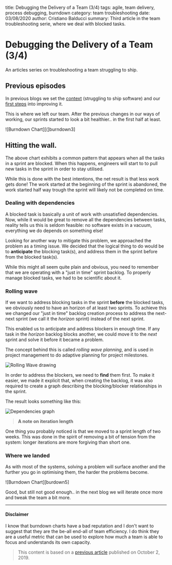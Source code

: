 title: Debugging the Delivery of a Team (3/4)
tags: agile, team delivery, process debugging, burndown
category: team troubleshooting
date: 03/08/2020
author: Cristiano Balducci
summary: Third article in the team troubleshooting serie, where we deal with blocked tasks.

# Debugging the Delivery of a Team (3/4)
An articles series on troubleshooting a team struggling to ship.

## Previous episodes
In previous blogs we set the [context](https://something.to-rea.de/debugging-the-delivery-of-a-team-14.html)  (struggling to ship software) and our [first steps](https://something.to-rea.de/debugging-the-delivery-of-a-team-24.html) into improving it.

This is where we left our team. After the previous changes in our ways of working, our sprints started to look a bit healthier.. in the first half at least.

![Burndown Chart][(]burndown3]

## Hitting the wall.

The above chart exhibits a common pattern that appears when all the tasks in a sprint are blocked. When this happens, engineers will start to to pull new tasks in the sprint in order to stay utilised. 

While this is done with the best intentions, the net result is that less work gets done! 
The work started at the beginning of the sprint is abandoned, the work started half way trough the sprint will likely not be completed on time.

### Dealing with dependencies

A blocked task is basically a unit of work with unsatisfied dependencies. Now, while it would be great to remove all the dependencies between tasks, reality tells us this is seldom feasible: no software exists in a vacuum, everything we do depends on something else!

Looking for another way to mitigate this problem, we approached the problem as a timing issue. We decided that the logical thing to do would be to **anticipate** the blocking task(s), and address them in the sprint before from the blocked task(s). 

While this might all seem quite plain and obvious, you need to remember that we are operating with a "just in time" sprint backlog. To properly manage blocked tasks, we had to be scientific about it.

### Rolling wave 

If we want to address blocking tasks in the sprint **before** the blocked tasks, we obviously need to have an horizon of at least two sprints. 
To achieve this we changed our "just in time" backlog creation process to address the next-next sprint (we call it the *horizon* sprint) instead of the next sprint.
 
This enabled us to anticipate and address blockers in enough time. If any task in the *horizon* backlog blocks another, we could move it to the *next* sprint and solve it before it became a problem.

The concept behind this is called *rolling wave planning*, and is used in project management to do adaptive planning for project milestones.

![Rolling Wave drawing][rollingwave]

In order to address the blockers, we need to **find** them first. To make it easier, we made it explicit that, when creating the backlog, it was also required to create a graph describing the blocking/blocker relationships in the sprint. 

The result looks something like this:

![Dependencies graph][dependencies]

> **A note on iteration length**

> 
One thing you probably noticed is that we moved to a sprint length of two weeks. This was done in the spirit of removing a bit of tension from the system: longer iterations are more forgiving than short one.

### Where we landed

As with most of the systems, solving a problem will surface another and the further you go in optimising them, the harder the problems become.

![Burndown Chart][burdown5]

Good, but still not good enough.. in the next blog we will iterate once more and tweak the team a bit more. 

---
#### Disclaimer
I know that burndown charts have a bad reputation and I don't want to suggest that they are the be-all end-all of team efficiency. I do think they are a useful metric that can be used to explore how much a team is able to focus and understands its own capacity.


> This content is based on a [previous article](https://medium.com/@SkyscannerEng/dont-burn-out-burn-down-how-we-learned-to-sprint-on-shifting-sands-a67341c34fa8) published on October 2, 2019.

[burndown3]: {static}/images/burndown3.png
[burndown5]: {static}/images/burndown5.png
[rollingwave]: {static}/images/rollingwave.jpg
[dependencies]: {static}/images/dependencies.jpg